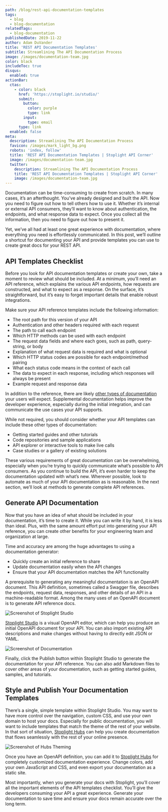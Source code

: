 ```yaml
---
path: /blog/rest-api-documentation-templates
tags:
  - blog
  - blog-documentation
relatedTags:
  - blog-documentation
publishedDate: 2019-11-22
author: Adam DuVander
title: 'REST API Documentation Templates'
subtitle: Streamlining The API Documentation Process
image: /images/documentation-team.jpg
color: black
includeToc: true
disqus:
  enabled: true
actionBar:
  ctas:
    - color: black
      href: 'https://stoplight.io/studio/'
      submit:
        button:
          color: purple
          type: link
        input:
          type: email
      type: link
  enabled: false
meta:
  description: Streamlining The API Documentation Process
  favicon: /images/mark_light_bg.png
  robots: 'index, follow'
  title: 'REST API Documentation Templates | Stoplight API Corner'
  image: /images/documentation-team.jpg
  twitter:
    description: Streamlining The API Documentation Process
    title: 'REST API Documentation Templates | Stoplight API Corner'
    image: /images/documentation-team.jpg
---
```

Documentation can be time-consuming to create from scratch. In many cases, it’s an afterthought. You’ve already designed and built the API. Now you need to figure out how to tell others how to use it. Whether it’s internal or external API consumers, they’ll want to know about authentication, the endpoints, and what response data to expect. Once you collect all the information, then you need to figure out how to present it.

Yet, we’ve all had at least one great experience with documentation, where everything you need is effortlessly communicated. In this post, we’ll outline a shortcut for documenting your API and provide templates you can use to create great docs for your REST API.

## API Templates Checklist

Before you look for API documentation templates or create your own, take a moment to review what should be included. At a minimum, you’ll need an API reference, which explains the various API endpoints, how requests are constructed, and what to expect as a response. On the surface, it’s straightforward, but it’s easy to forget important details that enable robust integrations.

Make sure your API reference templates include the following information:

- The root path for this version of your API
- Authentication and other headers required with each request
- The path to call each endpoint
- Which HTTP methods can be used with each endpoint
- The request data fields and where each goes, such as path, query-string, or body
- Explanation of what request data is required and what is optional
- Which HTTP status codes are possible for each endpoint/method pairing
- What each status code means in the context of each call
- The data to expect in each response, including which responses will always be present
- Example request and response data

In addition to the reference, there are likely [other types of documentation](https://stoplight.io/blog/missing-api-documentation/) your users will expect. Supplemental documentation helps improve the developer experience, especially during the initial integration, and can communicate the use cases your API supports.

While not required, you should consider whether your API templates can include these other types of documentation:

- Getting started guides and other tutorials
- Code repositories and sample applications
- API explorer or interactive tools to make live calls
- Case studies or a gallery of existing solutions

These various requirements of great documentation can be overwhelming, especially when you’re trying to quickly communicate what’s possible to API consumers. As you continue to build the API, it’s even harder to keep the documentation updated with what’s new. Wherever possible, look to automate as much of your API documentation as is reasonable. In the next section, we’ll look at methods to generate complete API references.

<div class="convertful-26074"></div>

## Generate API Documentation

Now that you have an idea of what should be included in your documentation, it’s time to create it. While you can write it by hand, it is less than ideal. Plus, with the same amount effort put into generating your API reference, you can create other benefits for your engineering team and organization at large.

Time and accuracy are among the huge advantages to using a documentation generator:

- Quickly create an initial reference to share
- Update documentation easily when the API changes
- Ensure that your API documentation matches the API functionality

A prerequisite to generating any meaningful documentation is an OpenAPI document. This API definition, sometimes called a Swagger file, describes the endpoints, request data, responses, and other details of an API in a machine-readable format. Among the many uses of an OpenAPI document is to generate API reference docs.

![Screenshot of Stoplight Studio](/images/studio-desktop.png)

[Stoplight Studio](https://stoplight.io/studio/) is a visual OpenAPI editor, which can help you produce an initial OpenAPI document for your API. You can also import existing API descriptions and make changes without having to directly edit JSON or YAML.

![Screenshot of Documentation](/images/stoplight-studio.png)

Finally, click the Publish button within Stoplight Studio to generate the documentation for your API reference. You can also add Markdown files to cover other areas of your documentation, such as getting started guides, samples, and tutorials.

## Style and Publish Your Documentation Templates

There’s a single, simple template within Stoplight Studio. You may want to have more control over the navigation, custom CSS, and use your own domain to host your docs. Especially for public documentation, you will want to include templates that match the theme of the rest of your website. In that sort of situation, [Stoplight Hubs](https://stoplight.io/hubs/) can help you create documentation that flows seamlessly with the rest of your online presence.

![Screenshot of Hubs Theming](/images/hubs-theming.gif)

Once you have an OpenAPI definition, you can add it to [Stoplight Hubs](https://stoplight.io/hubs/) for completely customized documentation experience. Change colors, add your own JavaScript and CSS, and even export your documentation as a static site.

Most importantly, when you generate your docs with Stoplight, you’ll cover all the important elements of the API templates checklist. You’ll give the developers consuming your API a great experience. Generate your documentation to save time and ensure your docs remain accurate over the long term.
